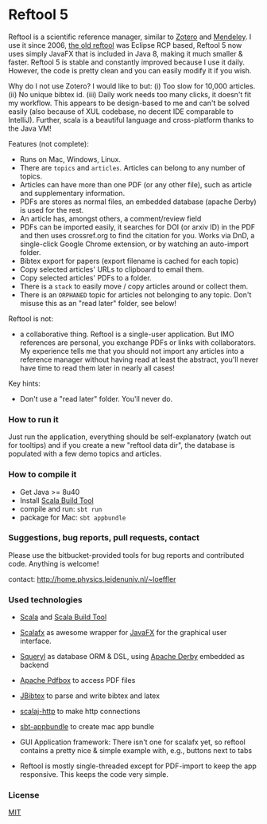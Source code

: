 # Reftool 5

Reftool is a scientific reference manager, similar to [Zotero](https://www.zotero.org) and [Mendeley](https://www.mendeley.com). I use it since 2006, [the old reftool](https://bitbucket.org/wolfgang/reftool) was Eclipse RCP based, Reftool 5 now uses simply JavaFX that is included in Java 8, making it much smaller & faster. Reftool 5 is stable and constantly improved because I use it daily. However, the code is pretty clean and you can easily modify it if you wish. 

Why do I not use Zotero? I would like to but: (i) Too slow for 10,000 articles. (ii) No unique bibtex id. (iii) Daily work needs too many clicks, it doesn't fit my workflow. This appears to be design-based to me and can't be solved easily (also because of XUL codebase, no decent IDE comparable to IntelliJ). Further, scala is a beautiful language and cross-platform thanks to the Java VM!

Features (not complete):

* Runs on Mac, Windows, Linux.
* There are `topics` and `articles`. Articles can belong to any number of topics.
* Articles can have more than one PDF (or any other file), such as article and supplementary information.
* PDFs are stores as normal files, an embedded database (apache Derby) is used for the rest.
* An article has, amongst others, a comment/review field
* PDFs can be imported easily, it searches for DOI (or arxiv ID) in the PDF and then uses crossref.org to find the citation for you. Works via DnD, a single-click Google Chrome extension, or by watching an auto-import folder.
* Bibtex export for papers (export filename is cached for each topic)
* Copy selected articles' URLs to clipboard to email them.
* Copy selected articles' PDFs to a folder.
* There is a `stack` to easily move / copy articles around or collect them.
* There is an `ORPHANED` topic for articles not belonging to any topic. Don't misuse this as an "read later" folder, see below!

Reftool is not:

* a collaborative thing. Reftool is a single-user application. But IMO references are personal, you exchange PDFs or links with collaborators. My experience tells me that you should not import any articles into a reference manager without having read at least the abstract, you'll never have time to read them later in nearly all cases!

Key hints:

* Don't use a "read later" folder. You'll never do.

### How to run it ###

Just run the application, everything should be self-explanatory (watch out for tooltips) and if you create a new "reftool data dir", the database is populated with a few demo topics and articles.

### How to compile it ###

* Get Java >= 8u40
* Install [Scala Build Tool](http://www.scala-sbt.org/)
* compile and run: `sbt run`
* package for Mac: `sbt appbundle`

### Suggestions, bug reports, pull requests, contact ###
Please use the bitbucket-provided tools for bug reports and contributed code. Anything is welcome!

contact: http://home.physics.leidenuniv.nl/~loeffler

### Used technologies ###

* [Scala](http://www.scala-lang.org) and [Scala Build Tool](http://www.scala-sbt.org)
* [Scalafx](http://scalafx.org) as awesome wrapper for [JavaFX](http://docs.oracle.com/javafx) for the graphical user interface.
* [Squeryl](http://squeryl.org) as database ORM & DSL, using [Apache Derby](http://db.apache.org/derby) embedded as backend
* [Apache Pdfbox](https://pdfbox.apache.org) to access PDF files
* [JBibtex](https://github.com/jbibtex/jbibtex) to parse and write bibtex and latex
* [scalaj-http](https://github.com/scalaj/scalaj-http) to make http connections
* [sbt-appbundle](https://github.com/Sciss/sbt-appbundle) to create mac app bundle

* GUI Application framework: There isn't one for scalafx yet, so reftool contains a pretty nice & simple example with, e.g., buttons next to tabs
* Reftool is mostly single-threaded except for PDF-import to keep the app responsive. This keeps the code very simple.

### License ###
[MIT](http://opensource.org/licenses/MIT)
